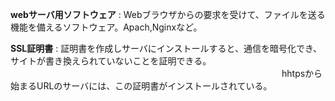 **webサーバ用ソフトウェア** : Webブラウザからの要求を受けて、ファイルを送る機能を備えるソフトウェア。Apach,Nginxなど。

**SSL証明書** : 証明書を作成しサーバにインストールすると、通信を暗号化でき、サイトが書き換えられていないことを証明できる。
　　　　　　　　　　　　　　　　　　　　　　　　　　　　　　　hhtpsから始まるURLのサーバには、この証明書がインストールされている。
